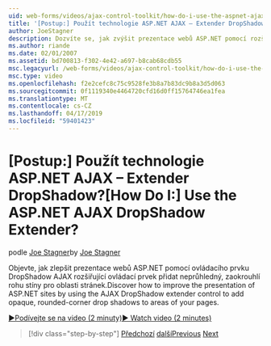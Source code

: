 ```yaml
---
uid: web-forms/videos/ajax-control-toolkit/how-do-i-use-the-aspnet-ajax-dropshadow-extender
title: '[Postup:] Použít technologie ASP.NET AJAX – Extender DropShadow? | Dokumenty Microsoft'
author: JoeStagner
description: Dozvíte se, jak zvýšit prezentace webů ASP.NET pomocí rozšiřující ovládací prvek AJAX ovládacího prvku DropShadow neprůhledný, zaokrouhlí rohu stíny doplnit o oblasti...
ms.author: riande
ms.date: 02/01/2007
ms.assetid: bd700813-f302-4e42-a697-b8cab68cdb55
msc.legacyurl: /web-forms/videos/ajax-control-toolkit/how-do-i-use-the-aspnet-ajax-dropshadow-extender
msc.type: video
ms.openlocfilehash: f2e2cefc8c75c9528fe3b8a7b83dc9b8a3d5d063
ms.sourcegitcommit: 0f1119340e4464720cfd16d0ff15764746ea1fea
ms.translationtype: MT
ms.contentlocale: cs-CZ
ms.lasthandoff: 04/17/2019
ms.locfileid: "59401423"
---
```

# <a name="how-do-i-use-the-aspnet-ajax-dropshadow-extender"></a><span data-ttu-id="d9c89-104">[Postup:] Použít technologie ASP.NET AJAX – Extender DropShadow?</span><span class="sxs-lookup"><span data-stu-id="d9c89-104">[How Do I:] Use the ASP.NET AJAX DropShadow Extender?</span></span>

<span data-ttu-id="d9c89-105">podle [Joe Stagner](https://github.com/JoeStagner)</span><span class="sxs-lookup"><span data-stu-id="d9c89-105">by [Joe Stagner](https://github.com/JoeStagner)</span></span>

<span data-ttu-id="d9c89-106">Objevte, jak zlepšit prezentace webů ASP.NET pomocí ovládacího prvku DropShadow AJAX rozšiřující ovládací prvek přidat neprůhledný, zaokrouhlí rohu stíny pro oblasti stránek.</span><span class="sxs-lookup"><span data-stu-id="d9c89-106">Discover how to improve the presentation of ASP.NET sites by using the AJAX DropShadow extender control to add opaque, rounded-corner drop shadows to areas of your pages.</span></span>

[<span data-ttu-id="d9c89-107">&#9654;Podívejte se na video (2 minuty)</span><span class="sxs-lookup"><span data-stu-id="d9c89-107">&#9654; Watch video (2 minutes)</span></span>](https://channel9.msdn.com/Blogs/ASP-NET-Site-Videos/how-do-i-use-the-aspnet-ajax-dropshadow-extender)

> [!div class="step-by-step"]
> <span data-ttu-id="d9c89-108">[Předchozí](how-do-i-use-the-aspnet-ajax-togglebutton-extender.md)
> [další](how-do-i-use-the-aspnet-ajax-passwordstrength-extender.md)</span><span class="sxs-lookup"><span data-stu-id="d9c89-108">[Previous](how-do-i-use-the-aspnet-ajax-togglebutton-extender.md)
[Next](how-do-i-use-the-aspnet-ajax-passwordstrength-extender.md)</span></span>
